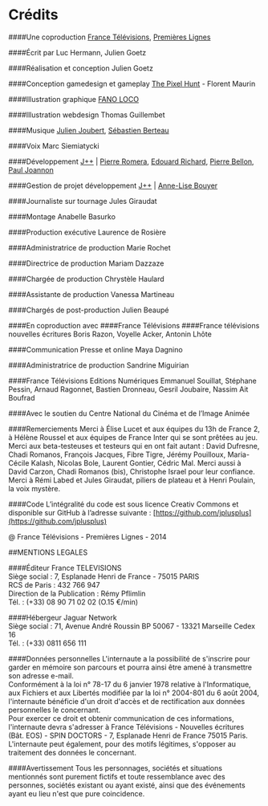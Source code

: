# Crédits

####Une coproduction 
[France Télévisions](http://www.francetelevisions.fr), [Premières Lignes](http://pltv.fr)


####Écrit par
Luc Hermann, Julien Goetz


####Réalisation et conception
Julien Goetz


####Conception gamedesign et gameplay
[The Pixel Hunt](http://thepixelhunt.com) - Florent Maurin


####Illustration graphique
[FANO LOCO](http://fanoloco.blogspot.fr)


####Illustration webdesign
Thomas Guillembet


####Musique
[Julien Joubert](https://soundcloud.com/s-berteau-j-joubert/sets/jeu-dinfluences), [Sébastien Berteau](https://soundcloud.com/s-berteau-j-joubert/sets/jeu-dinfluences)


####Voix
Marc Siemiatycki


####Développement
[J++](http://berlin.jplusplus.org/) | [Pierre Romera](https://twitter.com/Pirhoo), [Edouard Richard](https://twitter.com/vied12), [Pierre Bellon](https://twitter.com/Toutenrab), [Paul Joannon](https://twitter.com/pauljoannon)

####Gestion de projet développement
[J++](http://berlin.jplusplus.org/) | [Anne-Lise Bouyer](https://twitter.com/annelisebouyer)


####Journaliste sur tournage 
Jules Giraudat

####Montage
Anabelle Basurko

####Production exécutive
Laurence de Rosière

####Administratrice de production 
Marie Rochet

####Directrice de production
Mariam Dazzaze

####Chargée de production
Chrystèle Haulard

####Assistante de production
Vanessa Martineau

####Chargés de post-production
Julien Beaupé


####En coproduction avec
####France Télévisions
####France télévisions nouvelles écritures
Boris Razon, Voyelle Acker, Antonin Lhôte

####Communication Presse et online
Maya Dagnino

####Administratrice de production
Sandrine Miguirian

####France Télévisions Editions Numériques
Emmanuel Souillat, Stéphane Pessin, Arnaud Ragonnet, Bastien Dronneau, Gesril Joubaire, Nassim Ait Boufrad


####Avec le soutien du 
Centre National du Cinéma et de l’Image Animée


####Remerciements
Merci à Élise Lucet et aux équipes du 13h de France 2, à Hélène Roussel et aux équipes de France Inter qui se sont prêtées au jeu. Merci aux beta-testeuses et testeurs qui en ont fait autant : David Dufresne, Chadi Romanos, François Jacques, Fibre Tigre, Jérémy Pouilloux, Maria-Cécile Kalash, Nicolas Bole, Laurent Gontier, Cédric Mal. Merci aussi à David Carzon, Chadi Romanos (bis), Christophe Israel pour leur confiance. Merci à Rémi Labed et Jules Giraudat, piliers de plateau et à Henri Poulain, la voix mystère.


####Code
L’intégralité du code est sous licence Creativ Commons et disponible sur GitHub à l’adresse suivante : [https://github.com/jplusplus](https://github.com/jplusplus)

@ France Télévisions - Premières Lignes - 2014


##MENTIONS LEGALES

####Éditeur
France TELEVISIONS  
Siège social : 7, Esplanade Henri de France - 75015 PARIS  
RCS de Paris : 432 766 947  
Direction de la Publication : Rémy Pflimlin  
Tél. : (+33) 08 90 71 02 02 (O.15 €/min)

####Hébergeur
Jaguar Network  
Siège social : 71, Avenue André Roussin BP 50067 - 13321 Marseille Cedex 16  
Tél. : (+33) 0811 656 111

####Données personnelles
L'internaute a la possibilité de s'inscrire pour garder en mémoire son parcours et pourra ainsi être amené à transmettre son adresse e-mail.  
Conformément à la loi n° 78-17 du 6 janvier 1978 relative à l'Informatique, aux Fichiers et aux Libertés modifiée par la loi n° 2004-801 du 6 août 2004, l'internaute bénéficie d'un droit d'accès et de rectification aux données personnelles le concernant.  
Pour exercer ce droit et obtenir communication de ces informations, l'internaute devra s'adresser à France Télévisions - Nouvelles écritures (Bât. EOS) - SPIN DOCTORS - 7, Esplanade Henri de France 75015 Paris.  
L'internaute peut également, pour des motifs légitimes, s'opposer au traitement des données le concernant.

####Avertissement
Tous les personnages, sociétés et situations mentionnés sont purement fictifs et toute ressemblance avec des personnes, sociétés existant ou ayant existé, ainsi que des événements ayant eu lieu n'est que pure coincidence.
 